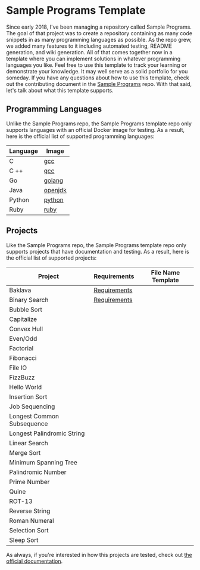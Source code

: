 # Sample Programs Template

Since early 2018, I've been managing a repository called Sample Programs.
The goal of that project was to create a repository containing as many 
code snippets in as many programming languages as possible. As the repo
grew, we added many features to it including automated testing, README
generation, and wiki generation. All of that comes together now in a
template where you can implement solutions in whatever programming 
languages you like. Feel free to use this template to track your learning
or demonstrate your knowledge. It may well serve as a solid portfolio
for you someday. If you have any questions about how to use this 
template, check out the contributing document in the 
[Sample Programs](https://github.com/TheRenegadeCoder/sample-programs) repo. 
With that said, let's talk about what this template supports.

## Programming Languages

Unlike the Sample Programs repo, the Sample Programs template repo only
supports languages with an official Docker image for testing. As a result,
here is the official list of supported programming languages:

| Language | Image                                       |
| -------- | ------------------------------------------- |
| C        | [gcc](https://hub.docker.com/_/gcc)         |
| C ++     | [gcc](https://hub.docker.com/_/gcc)         |
| Go       | [golang](https://hub.docker.com/_/golang)   |
| Java     | [openjdk](https://hub.docker.com/_/openjdk) |
| Python   | [python](https://hub.docker.com/_/python)   |
| Ruby     | [ruby](https://hub.docker.com/_/ruby)       |

## Projects

Like the Sample Programs repo, the Sample Programs template repo only
supports projects that have documentation and testing. As a result, 
here is the official list of supported projects:

| Project                    | Requirements                                                                         | File Name Template |
| -------------------------- | ------------------------------------------------------------------------------------ | ------------------ |
| Baklava                    | [Requirements](https://sample-programs.therenegadecoder.com/projects/baklava/)       |                    |
| Binary Search              | [Requirements](https://sample-programs.therenegadecoder.com/projects/binary-search/) |                    |
| Bubble Sort                |              |                    |
| Capitalize                 |              |                    |
| Convex Hull                |              |                    |
| Even/Odd                   |              |                    |
| Factorial                  |              |                    |
| Fibonacci                  |              |                    |
| File IO                    |              |                    |
| FizzBuzz                   |              |                    |
| Hello World                |              |                    |
| Insertion Sort             |              |                    |
| Job Sequencing             |              |                    |
| Longest Common Subsequence |              |                    |
| Longest Palindromic String |              |                    |
| Linear Search              |              |                    |
| Merge Sort                 |              |                    |
| Minimum Spanning Tree      |              |                    |
| Palindromic Number         |              |                    |
| Prime Number               |              |                    |
| Quine                      |              |                    |
| ROT-13                     |              |                    |
| Reverse String             |              |                    |
| Roman Numeral              |              |                    |
| Selection Sort             |              |                    |
| Sleep Sort                 |              |                    |

As always, if you're interested in how this projects are tested, check
out [the official documentation](https://sample-programs.therenegadecoder.com/projects/). 
